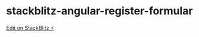 # stackblitz-angular-register-formular

[Edit on StackBlitz ⚡️](https://stackblitz.com/edit/stackblitz-starters-bxnnws)